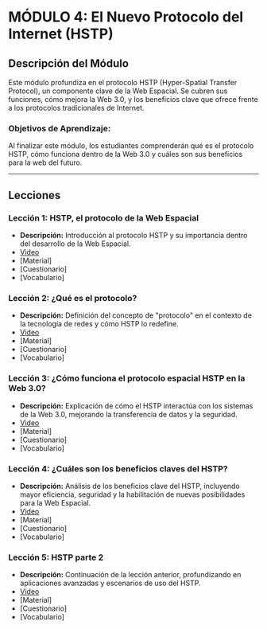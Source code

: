 # MÓDULO 4: El Nuevo Protocolo del Internet (HSTP)
## Descripción del Módulo
Este módulo profundiza en el protocolo HSTP (Hyper-Spatial Transfer Protocol), un componente clave de la Web Espacial. Se cubren sus funciones, cómo mejora la Web 3.0, y los beneficios clave que ofrece frente a los protocolos tradicionales de Internet.
### Objetivos de Aprendizaje: 
Al finalizar este módulo, los estudiantes comprenderán qué es el protocolo HSTP, cómo funciona dentro de la Web 3.0 y cuáles son sus beneficios para la web del futuro.
________________________________________
## Lecciones
### Lección 1: HSTP, el protocolo de la Web Espacial
* **Descripción:** Introducción al protocolo HSTP y su importancia dentro del desarrollo de la Web Espacial.
* [Video](https://archive.org/details/introduccion-web-espacial-m4/L1M4.mp4)
* [Material]
* [Cuestionario]
* [Vocabulario]

### Lección 2: ¿Qué es el protocolo?
* **Descripción:** Definición del concepto de "protocolo" en el contexto de la tecnología de redes y cómo HSTP lo redefine.
* [Video](https://archive.org/details/introduccion-web-espacial-m4/L2M4.mp4)
* [Material]
* [Cuestionario]
* [Vocabulario]

### Lección 3: ¿Cómo funciona el protocolo espacial HSTP en la Web 3.0?
* **Descripción:** Explicación de cómo el HSTP interactúa con los sistemas de la Web 3.0, mejorando la transferencia de datos y la seguridad.
* [Video](https://archive.org/details/introduccion-web-espacial-m4/L3M4.mp4)
* [Material]
* [Cuestionario]
* [Vocabulario]

### Lección 4: ¿Cuáles son los beneficios claves del HSTP?
* **Descripción:** Análisis de los beneficios clave del HSTP, incluyendo mayor eficiencia, seguridad y la habilitación de nuevas posibilidades para la Web Espacial.
* [Video](https://archive.org/details/introduccion-web-espacial-m4/L4M4.mp4)
* [Material]
* [Cuestionario]
* [Vocabulario]

### Lección 5: HSTP parte 2
* **Descripción:** Continuación de la lección anterior, profundizando en aplicaciones avanzadas y escenarios de uso del HSTP.
* [Video](https://archive.org/details/introduccion-web-espacial-m4/L5M4.mp4)
* [Material]
* [Cuestionario]
* [Vocabulario]
